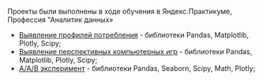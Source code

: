 Проекты были выполнены в ходе обучения в Яндекс.Практикуме, 
Профессия "Аналитик данных»

<ul>
<li><a href = « https://github.com/KasyanovK/works/tree/main/E_Commerce»>Выявление профилей потребления</a> - библиотеки Pandas, Matplotlib, Plotly, Scipy;</li>
<li><a href = « https://github.com/KasyanovK/works/tree/main/Games»>Выявление перспективных компьютерных игр</a> - библиотеки Pandas, Matplotlib, Plotly, Scipy;</li>
<li><a href = « https://github.com/KasyanovK/works/tree/main/abtest»>A/A/B эксперимент</a> - библиотеки Pandas, Seaborn, Scipy, Math, Plotly;</li>
</ul>